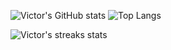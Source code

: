 ![Victor's GitHub stats](https://github-readme-stats.vercel.app/api?username=ahkohd&hide=contribs&theme=transparent)
![Top Langs](https://github-readme-stats.vercel.app/api/top-langs/?username=ahkohd&layout=compact&theme=transparent&size_weight=0&count_weight=1)

<div class="margin: auto">
    <img align="center" src="https://github-readme-streak-stats.herokuapp.com?user=ahkohd&hide_border=true" alt="Victor's streaks stats" />
</div>

